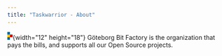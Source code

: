 ```yaml
---
title: "Taskwarrior - About"
---
```


![Infrastructure provided by Göteborg Bit Factory.](/images/gbf.png){width="12"
height="18"} Göteborg Bit Factory is the organization that pays the bills, and
supports all our Open Source projects.
